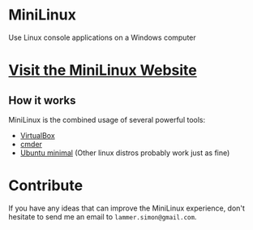 # MiniLinux
Use Linux console applications on a Windows computer

# [Visit the MiniLinux Website](https://simonlammer.github.io/MiniLinux/)

## How it works
MiniLinux is the combined usage of several powerful tools:
* [VirtualBox](https://www.virtualbox.org/)
* [cmder](http://cmder.net/)
* [Ubuntu minimal](https://help.ubuntu.com/community/Installation/MinimalCD) (Other linux distros probably work just as fine)

# Contribute
If you have any ideas that can improve the MiniLinux experience, don't hesitate to send me an email to ```lammer.simon@gmail.com```.
